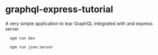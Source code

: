 # graphql-express-tutorial
A very simple application to lear GraphQL integrated with and express server

      npm run dev

      npm run json:server
